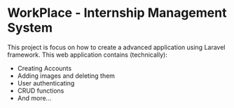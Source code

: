 <h1> WorkPlace - Internship Management System </h1>
<p>
    This project is focus on how to create a advanced application using Laravel framework.
    This web application contains (technically): <br>
    <ul>
        <li>Creating Accounts</li>
        <li>Adding images and deleting them</li>
        <li>User authenticating</li>
        <li>CRUD functions</li>
        <li>And more...</li>
    </ul>
</p>
